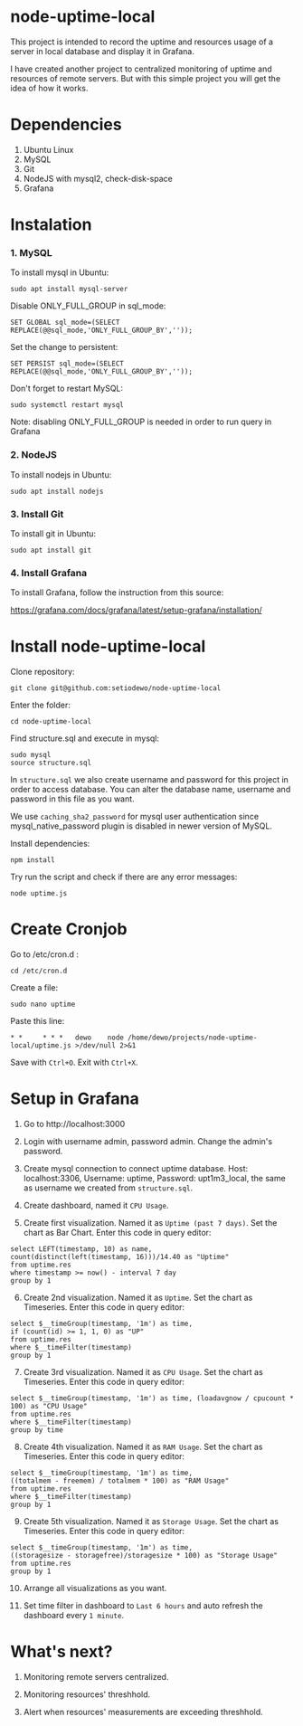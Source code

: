 # node-uptime-local

This project is intended to record the uptime and resources usage of a server in local database and display it in Grafana. 

I have created another project to centralized monitoring of uptime and resources of remote servers. But with this simple project you will get the idea of how it works.

# Dependencies

1. Ubuntu Linux
2. MySQL
3. Git
4. NodeJS with mysql2, check-disk-space
5. Grafana

# Instalation

### 1. MySQL

To install mysql in Ubuntu:

```
sudo apt install mysql-server
```

Disable ONLY_FULL_GROUP in sql_mode:

```
SET GLOBAL sql_mode=(SELECT REPLACE(@@sql_mode,'ONLY_FULL_GROUP_BY',''));
```

Set the change to persistent:

```
SET PERSIST sql_mode=(SELECT REPLACE(@@sql_mode,'ONLY_FULL_GROUP_BY',''));
```

Don't forget to restart MySQL:

```
sudo systemctl restart mysql
```

Note: disabling ONLY_FULL_GROUP is needed in order to run query in Grafana

### 2. NodeJS

To install nodejs in Ubuntu:

```
sudo apt install nodejs
```

### 3. Install Git

To install git in Ubuntu:

```
sudo apt install git
```

### 4. Install Grafana

To install Grafana, follow the instruction from this source:

https://grafana.com/docs/grafana/latest/setup-grafana/installation/

# Install node-uptime-local

Clone repository:

```
git clone git@github.com:setiodewo/node-uptime-local
```

Enter the folder:

```
cd node-uptime-local
```

Find structure.sql and execute in mysql:

```
sudo mysql
source structure.sql
```

In `structure.sql` we also create username and password for this project in order to access database. You can alter the database name, username and password in this file as you want.

We use `caching_sha2_password` for mysql user authentication since mysql_native_password plugin is disabled in newer version of MySQL.

Install dependencies:

```
npm install
```

Try run the script and check if there are any error messages:

```
node uptime.js
```

# Create Cronjob

Go to /etc/cron.d :

```
cd /etc/cron.d
```

Create a file:

```
sudo nano uptime
```

Paste this line:

```
* *     * * *   dewo    node /home/dewo/projects/node-uptime-local/uptime.js >/dev/null 2>&1
```

Save with `Ctrl+O`. Exit with `Ctrl+X`.

# Setup in Grafana

1. Go to http://localhost:3000

2. Login with username admin, password admin. Change the admin's password.

3. Create mysql connection to connect uptime database. Host: localhost:3306, Username: uptime, Password: upt1m3_local, the same as username we created from `structure.sql`.

4. Create dashboard, named it `CPU Usage`.

5. Create first visualization. Named it as `Uptime (past 7 days)`. Set the chart as Bar Chart. Enter this code in query editor:
```
select LEFT(timestamp, 10) as name,
count(distinct(left(timestamp, 16)))/14.40 as "Uptime"
from uptime.res
where timestamp >= now() - interval 7 day
group by 1
```

6. Create 2nd visualization. Named it as `Uptime`. Set the chart as Timeseries. Enter this code in query editor:
```
select $__timeGroup(timestamp, '1m') as time,
if (count(id) >= 1, 1, 0) as "UP"
from uptime.res
where $__timeFilter(timestamp) 
group by 1
```

7. Create 3rd visualization. Named it as `CPU Usage`. Set the chart as Timeseries. Enter this code in query editor:
```
select $__timeGroup(timestamp, '1m') as time, (loadavgnow / cpucount * 100) as "CPU Usage"
from uptime.res
where $__timeFilter(timestamp)
group by time
```

8. Create 4th visualization. Named it as `RAM Usage`. Set the chart as Timeseries. Enter this code in query editor:
```
select $__timeGroup(timestamp, '1m') as time,
((totalmem - freemem) / totalmem * 100) as "RAM Usage"
from uptime.res
where $__timeFilter(timestamp) 
group by 1
```

9. Create 5th visualization. Named it as `Storage Usage`. Set the chart as Timeseries. Enter this code in query editor:
```
select $__timeGroup(timestamp, '1m') as time,
((storagesize - storagefree)/storagesize * 100) as "Storage Usage"
from uptime.res
group by 1
```

10. Arrange all visualizations as you want.

11. Set time filter in dashboard to `Last 6 hours` and auto refresh the dashboard every `1 minute`.

# What's next?

1. Monitoring remote servers centralized.

2. Monitoring resources' threshhold.

3. Alert when resources' measurements are exceeding threshhold.